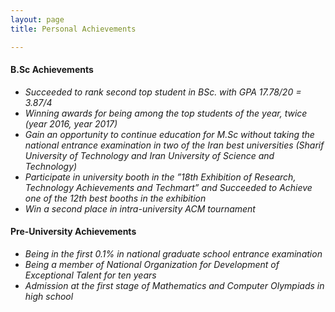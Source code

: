 ```yaml
---
layout: page
title: Personal Achievements

---
```


#### B.Sc Achievements

* _Succeeded to rank second top student in BSc. with GPA 17.78/20 = 3.87/4_
* _Winning awards for being among the top students of the year, twice (year 2016, year 2017)_
* _Gain an opportunity to continue education for M.Sc without taking the national entrance examination in two of the Iran best universities (Sharif University of Technology and Iran University of Science and Technology)_
* _Participate in university booth in the ”18th Exhibition of Research, Technology Achievements and Techmart” and Succeeded to Achieve one of the 12th best booths in the exhibition_
* _Win a second place in intra-university ACM tournament_

#### Pre-University Achievements
* _Being in the first 0.1% in national graduate school entrance examination_
* _Being a member of National Organization for Development of Exceptional Talent for ten years_
* _Admission at the first stage of Mathematics and Computer Olympiads in high school_


